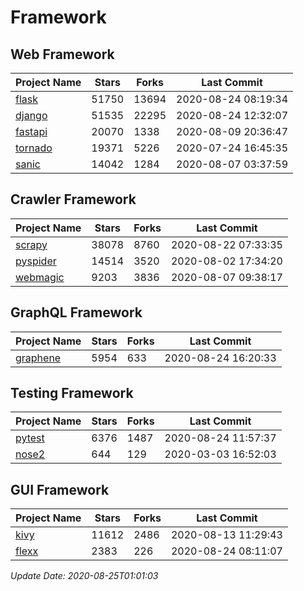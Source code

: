 # Framework

## Web Framework

| Project Name | Stars | Forks | Last Commit |
| ------------ | ----- | ----- | ----------- |
| [flask](https://github.com/pallets/flask) | 51750 | 13694 | 2020-08-24 08:19:34 |
| [django](https://github.com/django/django) | 51535 | 22295 | 2020-08-24 12:32:07 |
| [fastapi](https://github.com/tiangolo/fastapi) | 20070 | 1338 | 2020-08-09 20:36:47 |
| [tornado](https://github.com/tornadoweb/tornado) | 19371 | 5226 | 2020-07-24 16:45:35 |
| [sanic](https://github.com/huge-success/sanic) | 14042 | 1284 | 2020-08-07 03:37:59 |

## Crawler Framework

| Project Name | Stars | Forks | Last Commit |
| ------------ | ----- | ----- | ----------- |
| [scrapy](https://github.com/scrapy/scrapy) | 38078 | 8760 | 2020-08-22 07:33:35 |
| [pyspider](https://github.com/binux/pyspider) | 14514 | 3520 | 2020-08-02 17:34:20 |
| [webmagic](https://github.com/code4craft/webmagic) | 9203 | 3836 | 2020-08-07 09:38:17 |

## GraphQL Framework

| Project Name | Stars | Forks | Last Commit |
| ------------ | ----- | ----- | ----------- |
| [graphene](https://github.com/graphql-python/graphene) | 5954 | 633 | 2020-08-24 16:20:33 |

## Testing Framework

| Project Name | Stars | Forks | Last Commit |
| ------------ | ----- | ----- | ----------- |
| [pytest](https://github.com/pytest-dev/pytest) | 6376 | 1487 | 2020-08-24 11:57:37 |
| [nose2](https://github.com/nose-devs/nose2) | 644 | 129 | 2020-03-03 16:52:03 |

## GUI Framework

| Project Name | Stars | Forks | Last Commit |
| ------------ | ----- | ----- | ----------- |
| [kivy](https://github.com/kivy/kivy) | 11612 | 2486 | 2020-08-13 11:29:43 |
| [flexx](https://github.com/flexxui/flexx) | 2383 | 226 | 2020-08-24 08:11:07 |

*Update Date: 2020-08-25T01:01:03*